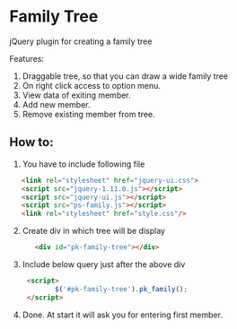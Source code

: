 Family Tree
===========

jQuery plugin for creating a family tree

Features:

1. Draggable tree, so that you can draw a wide family tree
2. On right click access to option menu.
3. View data of exiting member.
4. Add new member.
5. Remove existing member from tree.



How to:
-----------------------------------------------------------
1. You have to include following file

 ```html
    <link rel="stylesheet" href="jquery-ui.css">
    <script src="jquery-1.11.0.js"></script>
    <script src="jquery-ui.js"></script>
    <script src="ps-family.js"></script>
    <link rel="stylesheet" href="style.css"/>
```
2. Create div in which tree will be display
     ```html
        <div id="pk-family-tree"></div>
    ```
3. Include below query just after the above div 
    ```html
     <script>
            $('#pk-family-tree').pk_family();
     </script>
    ```
4. Done. At start it will ask you for entering first member.